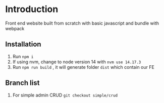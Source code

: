# Introduction

Front end website built from scratch with basic javascript and bundle with webpack

## Installation

1. Run `npm i`
2. If using nvm, change to node version 14 with `nvm use 14.17.3`
3. Run `npm run build` , it will generate folder `dist` which contain our FE

## Branch list

1. For simple admin CRUD `git checkout simple/crud`